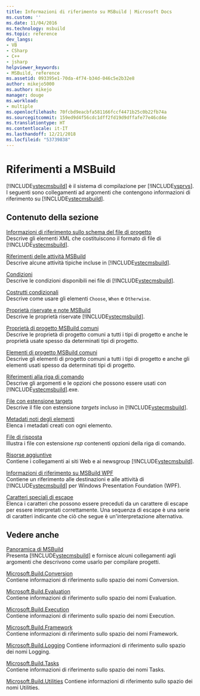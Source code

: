 ```yaml
---
title: Informazioni di riferimento su MSBuild | Microsoft Docs
ms.custom: ''
ms.date: 11/04/2016
ms.technology: msbuild
ms.topic: reference
dev_langs:
- VB
- CSharp
- C++
- jsharp
helpviewer_keywords:
- MSBuild, reference
ms.assetid: 093395e1-70da-4f74-b34d-046c5e2b32e8
author: mikejo5000
ms.author: mikejo
manager: douge
ms.workload:
- multiple
ms.openlocfilehash: 70fcbd9eacbfa581166fccf4471b25c0b22fb74a
ms.sourcegitcommit: 159ed9d4f56cdc1dff2fd19d9dffafe77e46cd4e
ms.translationtype: HT
ms.contentlocale: it-IT
ms.lasthandoff: 12/21/2018
ms.locfileid: "53739838"
---
```

# <a name="msbuild-reference"></a>Riferimenti a MSBuild
[!INCLUDE[vstecmsbuild](../extensibility/internals/includes/vstecmsbuild_md.md)] è il sistema di compilazione per [!INCLUDE[vsprvs](../code-quality/includes/vsprvs_md.md)]. I seguenti sono collegamenti ad argomenti che contengono informazioni di riferimento su [!INCLUDE[vstecmsbuild](../extensibility/internals/includes/vstecmsbuild_md.md)].  
  
## <a name="in-this-section"></a>Contenuto della sezione  
 [Informazioni di riferimento sullo schema del file di progetto](../msbuild/msbuild-project-file-schema-reference.md)  
 Descrive gli elementi XML che costituiscono il formato di file di [!INCLUDE[vstecmsbuild](../extensibility/internals/includes/vstecmsbuild_md.md)].  
  
 [Riferimenti delle attività MSBuild](../msbuild/msbuild-task-reference.md)  
 Descrive alcune attività tipiche incluse in [!INCLUDE[vstecmsbuild](../extensibility/internals/includes/vstecmsbuild_md.md)].  
  
 [Condizioni](../msbuild/msbuild-conditions.md)  
 Descrive le condizioni disponibili nei file di [!INCLUDE[vstecmsbuild](../extensibility/internals/includes/vstecmsbuild_md.md)].  
  
 [Costrutti condizionali](../msbuild/msbuild-conditional-constructs.md)  
 Descrive come usare gli elementi `Choose`, `When` e `Otherwise`.  
  
 [Proprietà riservate e note MSBuild](../msbuild/msbuild-reserved-and-well-known-properties.md)  
 Descrive le proprietà riservate [!INCLUDE[vstecmsbuild](../extensibility/internals/includes/vstecmsbuild_md.md)].  
  
 [Proprietà di progetto MSBuild comuni](../msbuild/common-msbuild-project-properties.md)  
 Descrive le proprietà di progetto comuni a tutti i tipi di progetto e anche le proprietà usate spesso da determinati tipi di progetto.  
  
 [Elementi di progetto MSBuild comuni](../msbuild/common-msbuild-project-items.md)  
 Descrive gli elementi di progetto comuni a tutti i tipi di progetto e anche gli elementi usati spesso da determinati tipi di progetto.  
  
 [Riferimenti alla riga di comando](../msbuild/msbuild-command-line-reference.md)  
 Descrive gli argomenti e le opzioni che possono essere usati con [!INCLUDE[vstecmsbuild](../extensibility/internals/includes/vstecmsbuild_md.md)].exe.  
  
 [File con estensione targets](../msbuild/msbuild-dot-targets-files.md)  
 Descrive il file con estensione *targets* incluso in [!INCLUDE[vstecmsbuild](../extensibility/internals/includes/vstecmsbuild_md.md)].  
  
 [Metadati noti degli elementi](../msbuild/msbuild-well-known-item-metadata.md)  
 Elenca i metadati creati con ogni elemento.  
  
 [File di risposta](../msbuild/msbuild-response-files.md)  
 Illustra i file con estensione *rsp* contenenti opzioni della riga di comando.  
  
 [Risorse aggiuntive](https://social.msdn.microsoft.com/forums/vstudio/home?forum=msbuild)  
 Contiene i collegamenti ai siti Web e ai newsgroup [!INCLUDE[vstecmsbuild](../extensibility/internals/includes/vstecmsbuild_md.md)].  
  
 [Informazioni di riferimento su MSBuild WPF](../msbuild/wpf-msbuild-reference.md)  
 Contiene un riferimento alle destinazioni e alle attività di [!INCLUDE[vstecmsbuild](../extensibility/internals/includes/vstecmsbuild_md.md)] per Windows Presentation Foundation (WPF).  
  
 [Caratteri speciali di escape](../msbuild/special-characters-to-escape.md)  
 Elenca i caratteri che possono essere preceduti da un carattere di escape per essere interpretati correttamente. Una sequenza di escape è una serie di caratteri indicante che ciò che segue è un'interpretazione alternativa.  
  
## <a name="see-also"></a>Vedere anche  
 [Panoramica di MSBuild](../msbuild/msbuild.md)     
 Presenta [!INCLUDE[vstecmsbuild](../extensibility/internals/includes/vstecmsbuild_md.md)] e fornisce alcuni collegamenti agli argomenti che descrivono come usarlo per compilare progetti.  
  
 [Microsoft.Build.Conversion](https://docs.microsoft.com/dotnet/api/microsoft.build.conversion)  
 Contiene informazioni di riferimento sullo spazio dei nomi Conversion.  
  
 [Microsoft.Build.Evaluation](https://docs.microsoft.com/dotnet/api/microsoft.build.evaluation)  
 Contiene informazioni di riferimento sullo spazio dei nomi Evaluation.  
  
 [Microsoft.Build.Execution](https://docs.microsoft.com/dotnet/api/microsoft.build.execution)  
 Contiene informazioni di riferimento sullo spazio dei nomi Execution.  
  
 [Microsoft.Build.Framework](https://docs.microsoft.com/dotnet/api/microsoft.build.framework)  
 Contiene informazioni di riferimento sullo spazio dei nomi Framework.  
  
 [Microsoft.Build.Logging](https://docs.microsoft.com/dotnet/api/microsoft.build.logging) Contiene informazioni di riferimento sullo spazio dei nomi Logging.  
  
 [Microsoft.Build.Tasks](https://docs.microsoft.com/dotnet/api/microsoft.build.tasks)  
 Contiene informazioni di riferimento sullo spazio dei nomi Tasks.  
  
 [Microsoft.Build.Utilities](https://docs.microsoft.com/dotnet/api/microsoft.build.utilities) Contiene informazioni di riferimento sullo spazio dei nomi Utilities.

